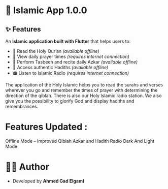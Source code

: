 # 🕌 Islamic App 1.0.0

## ✨ Features

An **Islamic application built with Flutter** that helps users to:

- 📖 Read the Holy Qur’an *(available offline)*  
- 🕌 View daily prayer times *(requires internet connection)*  
- 📿 Perform Tasbeeh and recite daily Azkar *(available offline)*  
- 📜 Access authentic Hadiths *(available offline)*  
- 📻 Listen to Islamic Radio *(requires internet connection)*  


The application of the Holy Islamic helps you to read the surahs and verses wherever you go and remember the times of prayer with determining the direction of the qiblah.
There is also our Holy Islamic radio station.
We also give you the possibility to glorify God and display hadiths and remembrances.

# Features Updated : 

Offline Mode – Improved
Qiblah
Azkar and Hadith
Radio
Dark And Light Mode 

# 👨‍💻 Author
- Developed by **Ahmed Gad Elgaml**  






